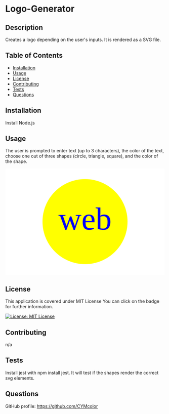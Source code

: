 # Logo-Generator

## Description
Creates a logo depending on the user's inputs. It is rendered as a SVG file.

## Table of Contents
- [Installation](#installation)
- [Usage](#usage)
- [License](#license)
- [Contributing](#contributing)
- [Tests](#tests)
- [Questions](#questions)

## Installation
Install Node.js

## Usage
The user is prompted to enter text (up to 3 characters), the color of the text, choose one out of three shapes (circle, triangle, square), and the color of the shape.

![logo example](./examples/logo.svg)

## License
 This application is covered under MIT License
You can click on the badge for further information.

[![License: MIT License](https://img.shields.io/badge/License-MIT_License-blue.svg)](https://opensource.org/licenses/MIT)

## Contributing
n/a

## Tests
Install jest with npm install jest. It will test if the shapes render the correct svg elements.

## Questions
GitHub profile: https://github.com/CYMcolor


